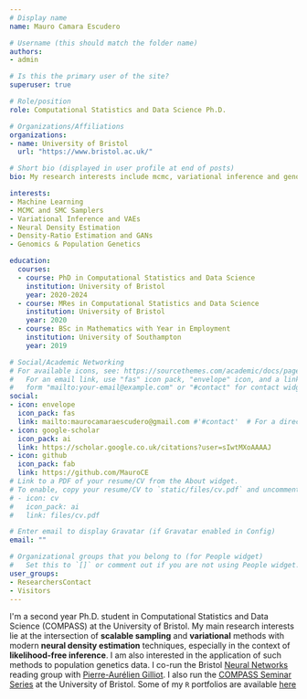 ```yaml
---
# Display name
name: Mauro Camara Escudero

# Username (this should match the folder name)
authors:
- admin

# Is this the primary user of the site?
superuser: true

# Role/position
role: Computational Statistics and Data Science Ph.D.

# Organizations/Affiliations
organizations:
- name: University of Bristol
  url: "https://www.bristol.ac.uk/"

# Short bio (displayed in user profile at end of posts)
bio: My research interests include mcmc, variational inference and genomic data.

interests:
- Machine Learning
- MCMC and SMC Samplers
- Variational Inference and VAEs
- Neural Density Estimation
- Density-Ratio Estimation and GANs
- Genomics & Population Genetics

education:
  courses:
  - course: PhD in Computational Statistics and Data Science
    institution: University of Bristol
    year: 2020-2024
  - course: MRes in Computational Statistics and Data Science
    institution: University of Bristol
    year: 2020
  - course: BSc in Mathematics with Year in Employment
    institution: University of Southampton
    year: 2019

# Social/Academic Networking
# For available icons, see: https://sourcethemes.com/academic/docs/page-builder/#icons
#   For an email link, use "fas" icon pack, "envelope" icon, and a link in the
#   form "mailto:your-email@example.com" or "#contact" for contact widget.
social:
- icon: envelope
  icon_pack: fas
  link: mailto:maurocamaraescudero@gmail.com #'#contact'  # For a direct email link, use "mailto:test@example.org".
- icon: google-scholar
  icon_pack: ai
  link: https://scholar.google.co.uk/citations?user=sIwtMXoAAAAJ
- icon: github
  icon_pack: fab
  link: https://github.com/MauroCE
# Link to a PDF of your resume/CV from the About widget.
# To enable, copy your resume/CV to `static/files/cv.pdf` and uncomment the lines below.
# - icon: cv
#   icon_pack: ai
#   link: files/cv.pdf

# Enter email to display Gravatar (if Gravatar enabled in Config)
email: ""

# Organizational groups that you belong to (for People widget)
#   Set this to `[]` or comment out if you are not using People widget.
user_groups:
- ResearchersContact
- Visitors
---
```


I'm a second year Ph.D. student in Computational Statistics and Data Science (COMPASS) at the University of Bristol. My main research interests lie at the intersection of **scalable sampling** and **variational** methods with modern **neural density estimation** techniques, especially in the context of **likelihood-free inference**. I am also interested in the application of such methods to population genetics data. I co-run the Bristol [Neural Networks](https://neuralnetworksbristol.netlify.app/) reading group with [Pierre-Aurélien Gilliot](https://research-information.bris.ac.uk/en/persons/pierre-aurelien-m-a-gilliot). I also run the [COMPASS Seminar Series](https://compass.blogs.bristol.ac.uk/compass-seminar-series/) at the University of Bristol. Some of my `R` portfolios are available [here](https://statisticalcomputingportfolio.netlify.com/)
